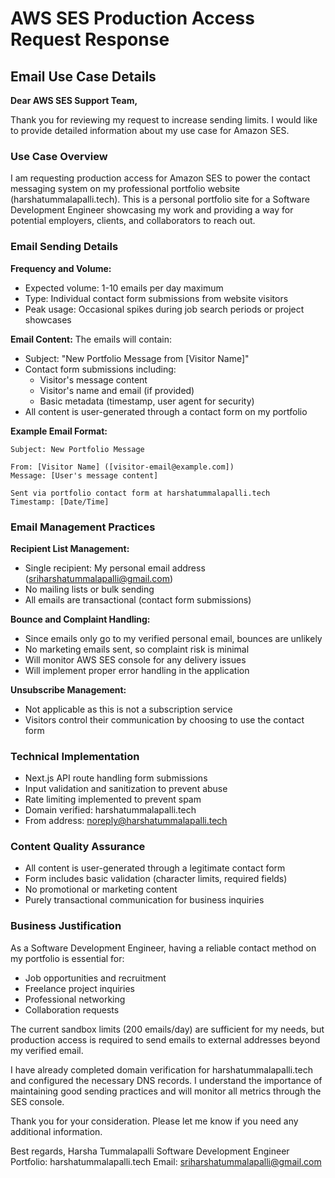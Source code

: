 # AWS SES Production Access Request Response

## Email Use Case Details

**Dear AWS SES Support Team,**

Thank you for reviewing my request to increase sending limits. I would like to provide detailed information about my use case for Amazon SES.

### Use Case Overview
I am requesting production access for Amazon SES to power the contact messaging system on my professional portfolio website (harshatummalapalli.tech). This is a personal portfolio site for a Software Development Engineer showcasing my work and providing a way for potential employers, clients, and collaborators to reach out.

### Email Sending Details

**Frequency and Volume:**
- Expected volume: 1-10 emails per day maximum
- Type: Individual contact form submissions from website visitors
- Peak usage: Occasional spikes during job search periods or project showcases

**Email Content:**
The emails will contain:
- Subject: "New Portfolio Message from [Visitor Name]"
- Contact form submissions including:
  - Visitor's message content
  - Visitor's name and email (if provided)
  - Basic metadata (timestamp, user agent for security)
- All content is user-generated through a contact form on my portfolio

**Example Email Format:**
```
Subject: New Portfolio Message

From: [Visitor Name] ([visitor-email@example.com])
Message: [User's message content]

Sent via portfolio contact form at harshatummalapalli.tech
Timestamp: [Date/Time]
```

### Email Management Practices

**Recipient List Management:**
- Single recipient: My personal email address (sriharshatummalapalli@gmail.com)
- No mailing lists or bulk sending
- All emails are transactional (contact form submissions)

**Bounce and Complaint Handling:**
- Since emails only go to my verified personal email, bounces are unlikely
- No marketing emails sent, so complaint risk is minimal
- Will monitor AWS SES console for any delivery issues
- Will implement proper error handling in the application

**Unsubscribe Management:**
- Not applicable as this is not a subscription service
- Visitors control their communication by choosing to use the contact form

### Technical Implementation
- Next.js API route handling form submissions
- Input validation and sanitization to prevent abuse
- Rate limiting implemented to prevent spam
- Domain verified: harshatummalapalli.tech
- From address: noreply@harshatummalapalli.tech

### Content Quality Assurance
- All content is user-generated through a legitimate contact form
- Form includes basic validation (character limits, required fields)
- No promotional or marketing content
- Purely transactional communication for business inquiries

### Business Justification
As a Software Development Engineer, having a reliable contact method on my portfolio is essential for:
- Job opportunities and recruitment
- Freelance project inquiries
- Professional networking
- Collaboration requests

The current sandbox limits (200 emails/day) are sufficient for my needs, but production access is required to send emails to external addresses beyond my verified email.

I have already completed domain verification for harshatummalapalli.tech and configured the necessary DNS records. I understand the importance of maintaining good sending practices and will monitor all metrics through the SES console.

Thank you for your consideration. Please let me know if you need any additional information.

Best regards,
Harsha Tummalapalli
Software Development Engineer
Portfolio: harshatummalapalli.tech
Email: sriharshatummalapalli@gmail.com









